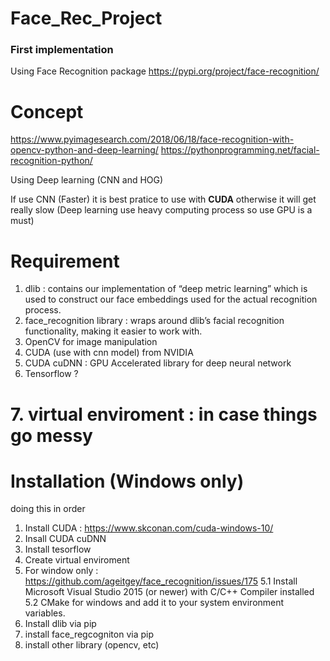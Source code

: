 # Face_Rec_Project


### First implementation ### 
Using Face Recognition package
https://pypi.org/project/face-recognition/

# Concept #
https://www.pyimagesearch.com/2018/06/18/face-recognition-with-opencv-python-and-deep-learning/
https://pythonprogramming.net/facial-recognition-python/

Using Deep learning (CNN and HOG)

If use CNN (Faster) it is best pratice to use with **CUDA** otherwise it will get really slow
(Deep learning use heavy computing process so use GPU is a must)

# Requirement #
1. dlib   : contains our implementation of “deep metric learning” which is used to construct our face embeddings used for the actual recognition process.
2. face_recognition library : wraps around dlib’s facial recognition functionality, making it easier to work with.
3. OpenCV for image manipulation
4. CUDA (use with cnn model) from NVIDIA
5. CUDA cuDNN : GPU Accelerated library for deep neural network
6. Tensorflow ?
# 7. virtual enviroment : in case things go messy #

# Installation (Windows only) #
doing this in order
1. Install CUDA : https://www.skconan.com/cuda-windows-10/
2. Insall CUDA cuDNN
3. Install tesorflow
4. Create virtual enviroment
5. For window only : https://github.com/ageitgey/face_recognition/issues/175
    5.1 Install Microsoft Visual Studio 2015 (or newer) with C/C++ Compiler installed
    5.2 CMake for windows and add it to your system environment variables.
6. Install dlib via pip
7. install face_regcogniton via pip
8. install other library (opencv, etc)

